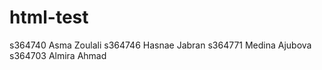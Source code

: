 # html-test
s364740 Asma Zoulali 
s364746 Hasnae Jabran 
s364771 Medina Ajubova 
s364703 Almira Ahmad
